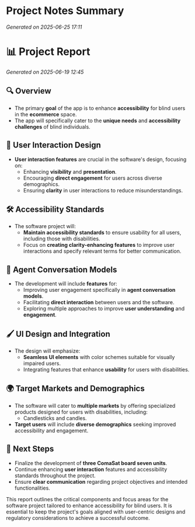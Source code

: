 # Project Notes Summary

*Generated on 2025-06-25 17:11*

# 📊 Project Report

*Generated on 2025-06-19 12:45*

## **🔍 Overview**
- The primary **goal** of the app is to enhance **accessibility** for blind users in the **ecommerce** space.
- The app will specifically cater to the **unique needs** and **accessibility challenges** of blind individuals.

## **👥 User Interaction Design**
- **User interaction features** are crucial in the software's design, focusing on:
  - Enhancing **visibility** and **presentation**.
  - Encouraging **direct engagement** for users across diverse demographics.
  - Ensuring **clarity** in user interactions to reduce misunderstandings.

## **🛠 Accessibility Standards**
- The software project will:
  - **Maintain accessibility standards** to ensure usability for all users, including those with disabilities.
  - Focus on **creating clarity-enhancing features** to improve user interactions and specify relevant terms for better communication.

## **💬 Agent Conversation Models**
- The development will include **features** for:
  - Improving user engagement specifically in **agent conversation models**.
  - Facilitating **direct interaction** between users and the software.
  - Exploring multiple approaches to improve **user understanding** and **engagement**.

## **🖌 UI Design and Integration**
- The design will emphasize:
  - **Seamless UI elements** with color schemes suitable for visually impaired users.
  - Integrating features that enhance **usability** for users with disabilities.

## **🌍 Target Markets and Demographics**
- The software will cater to **multiple markets** by offering specialized products designed for users with disabilities, including:
  - Candlesticks and candles.
- **Target users** will include **diverse demographics** seeking improved accessibility and engagement.

## **🚀 Next Steps**
- Finalize the development of **three ComaSat board seven units**.
- Continue enhancing **user interaction** features and accessibility standards throughout the project.
- Ensure **clear communication** regarding project objectives and intended functionalities.

This report outlines the critical components and focus areas for the software project tailored to enhance accessibility for blind users. It is essential to keep the project's goals aligned with user-centric designs and regulatory considerations to achieve a successful outcome.
